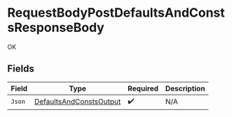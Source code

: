 # RequestBodyPostDefaultsAndConstsResponseBody

OK


## Fields

| Field                                                                     | Type                                                                      | Required                                                                  | Description                                                               |
| ------------------------------------------------------------------------- | ------------------------------------------------------------------------- | ------------------------------------------------------------------------- | ------------------------------------------------------------------------- |
| `Json`                                                                    | [DefaultsAndConstsOutput](../../Models/Shared/DefaultsAndConstsOutput.md) | :heavy_check_mark:                                                        | N/A                                                                       |